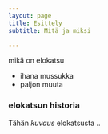 ```yaml
---
layout: page
title: Esittely
subtitle: Mitä ja miksi

---
```

mikä on elokatsu 
- ihana mussukka
- paljon muuta


### elokatsun historia 

Tähän *kuvaus* elokatsusta ..